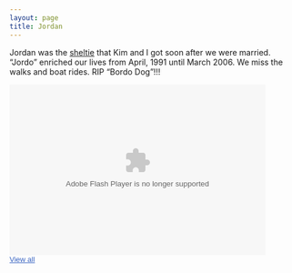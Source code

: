 ```yaml
---
layout: page
title: Jordan
---
```

Jordan was the [sheltie](http://www.wisheltierescue.com/) that Kim and I got soon after we were married.  “Jordo” enriched our lives from April, 1991 until March 2006. We miss the walks and boat rides.  RIP “Bordo Dog”!!!

<div style="width:450px;font-family:arial,sans-serif;font-size:13px;"><div><embed type="application/x-shockwave-flash" src="https://photos.gstatic.com/media/slideshow.swf" width="450" height="300" flashvars="host=picasaweb.google.com&hl=en_US&feat=flashalbum&RGB=0x000000&feed=https%3A%2F%2Fpicasaweb.google.com%2Fdata%2Ffeed%2Fapi%2Fuser%2F107081804861686762583%2Falbumid%2F5838282857607638289%3Falt%3Drss%26kind%3Dphoto%26authkey%3DGv1sRgCK7CsIenmeC-2gE%26hl%3Den_US" pluginspage="http://www.macromedia.com/go/getflashplayer"></embed></div><span style="float:left;"><a href="https://picasaweb.google.com/107081804861686762583/Jordan?authuser=0&authkey=Gv1sRgCK7CsIenmeC-2gE&feat=flashalbum" style="color:#3964c2">View all</a></span></div>

